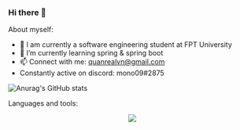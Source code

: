 ### Hi there 👋

<!--
**quanSadie/quanSadie** is a ✨ _special_ ✨ repository because its `README.md` (this file) appears on your GitHub profile.

Here are some ideas to get you started:

- 🔭 I’m currently working on ...
- 🌱 I’m currently learning ...
- 👯 I’m looking to collaborate on ...
- 🤔 I’m looking for help with ...
- 💬 Ask me about ...
- 📫 How to reach me: ...
- 😄 Pronouns: ...
- ⚡ Fun fact: ...
-->
About myself: 
-  🔭 I am currently a software engineering student at FPT University 
-  🌱 I’m currently learning spring & spring boot
-  📫 Connect with me: quanrealvn@gmail.com 
-  Constantly active on discord: mono09#2875


![Anurag's GitHub stats](https://github-readme-stats.vercel.app/api?username=quanSadie&show_icons=true&theme=tokyonight)




Languages and tools:


<p align="center">
  <a href="https://skillicons.dev">
    <img src="https://skillicons.dev/icons?i=js,html,css,java,postgres,bootstrap,c,eclipse,spring,heroku,jquery,dotnet" />
     </a>
</p>

